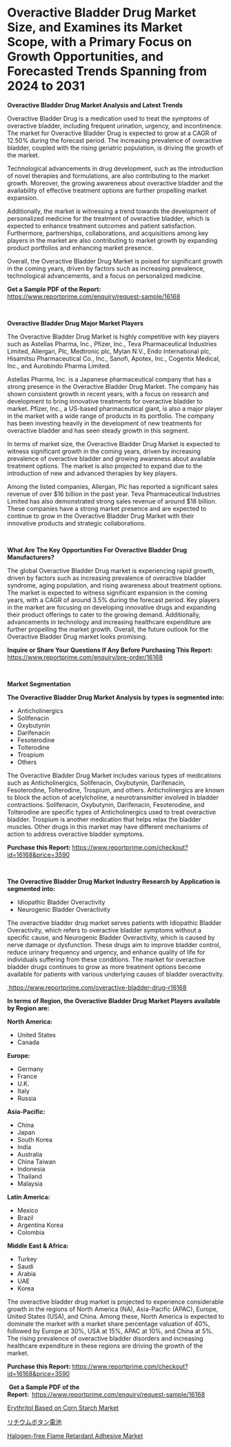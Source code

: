 <p><h1>Overactive Bladder Drug Market Size, and Examines its Market Scope, with a Primary Focus on Growth Opportunities, and Forecasted Trends Spanning from 2024 to 2031</h1></p><p><strong>Overactive Bladder Drug Market Analysis and Latest Trends</strong></p>
<p><p>Overactive Bladder Drug is a medication used to treat the symptoms of overactive bladder, including frequent urination, urgency, and incontinence. The market for Overactive Bladder Drug is expected to grow at a CAGR of 12.50% during the forecast period. The increasing prevalence of overactive bladder, coupled with the rising geriatric population, is driving the growth of the market.</p><p>Technological advancements in drug development, such as the introduction of novel therapies and formulations, are also contributing to the market growth. Moreover, the growing awareness about overactive bladder and the availability of effective treatment options are further propelling market expansion.</p><p>Additionally, the market is witnessing a trend towards the development of personalized medicine for the treatment of overactive bladder, which is expected to enhance treatment outcomes and patient satisfaction. Furthermore, partnerships, collaborations, and acquisitions among key players in the market are also contributing to market growth by expanding product portfolios and enhancing market presence.</p><p>Overall, the Overactive Bladder Drug Market is poised for significant growth in the coming years, driven by factors such as increasing prevalence, technological advancements, and a focus on personalized medicine.</p></p>
<p><strong>Get a Sample PDF of the Report:&nbsp;</strong> <a href="https://www.reportprime.com/enquiry/request-sample/16168">https://www.reportprime.com/enquiry/request-sample/16168</a></p>
<p>&nbsp;</p>
<p><strong>Overactive Bladder Drug Major Market Players</strong></p>
<p><p>The Overactive Bladder Drug Market is highly competitive with key players such as Astellas Pharma, Inc., Pfizer, Inc., Teva Pharmaceutical Industries Limited, Allergan, Plc, Medtronic plc, Mylan N.V., Endo International plc, Hisamitsu Pharmaceutical Co., Inc., Sanofi, Apotex, Inc., Cogentix Medical, Inc., and Aurobindo Pharma Limited.</p><p>Astellas Pharma, Inc. is a Japanese pharmaceutical company that has a strong presence in the Overactive Bladder Drug Market. The company has shown consistent growth in recent years, with a focus on research and development to bring innovative treatments for overactive bladder to market. Pfizer, Inc., a US-based pharmaceutical giant, is also a major player in the market with a wide range of products in its portfolio. The company has been investing heavily in the development of new treatments for overactive bladder and has seen steady growth in this segment.</p><p>In terms of market size, the Overactive Bladder Drug Market is expected to witness significant growth in the coming years, driven by increasing prevalence of overactive bladder and growing awareness about available treatment options. The market is also projected to expand due to the introduction of new and advanced therapies by key players.</p><p>Among the listed companies, Allergan, Plc has reported a significant sales revenue of over $16 billion in the past year. Teva Pharmaceutical Industries Limited has also demonstrated strong sales revenue of around $18 billion. These companies have a strong market presence and are expected to continue to grow in the Overactive Bladder Drug Market with their innovative products and strategic collaborations.</p></p>
<p>&nbsp;</p>
<p><strong>What Are The Key Opportunities For Overactive Bladder Drug Manufacturers?</strong></p>
<p><p>The global Overactive Bladder Drug market is experiencing rapid growth, driven by factors such as increasing prevalence of overactive bladder syndrome, aging population, and rising awareness about treatment options. The market is expected to witness significant expansion in the coming years, with a CAGR of around 3.5% during the forecast period. Key players in the market are focusing on developing innovative drugs and expanding their product offerings to cater to the growing demand. Additionally, advancements in technology and increasing healthcare expenditure are further propelling the market growth. Overall, the future outlook for the Overactive Bladder Drug market looks promising.</p></p>
<p><strong>Inquire or Share Your Questions If Any Before Purchasing This Report:</strong> <a href="https://www.reportprime.com/enquiry/pre-order/16168">https://www.reportprime.com/enquiry/pre-order/16168</a></p>
<p>&nbsp;</p>
<p><strong>Market Segmentation</strong></p>
<p><strong>The Overactive Bladder Drug Market Analysis by types is segmented into:</strong></p>
<p><ul><li>Anticholinergics</li><li>Solifenacin</li><li>Oxybutynin</li><li>Darifenacin</li><li>Fesoterodine</li><li>Tolterodine</li><li>Trospium</li><li>Others</li></ul></p>
<p><p>The Overactive Bladder Drug Market includes various types of medications such as Anticholinergics, Solifenacin, Oxybutynin, Darifenacin, Fesoterodine, Tolterodine, Trospium, and others. Anticholinergics are known to block the action of acetylcholine, a neurotransmitter involved in bladder contractions. Solifenacin, Oxybutynin, Darifenacin, Fesoterodine, and Tolterodine are specific types of Anticholinergics used to treat overactive bladder. Trospium is another medication that helps relax the bladder muscles. Other drugs in this market may have different mechanisms of action to address overactive bladder symptoms.</p></p>
<p><strong>Purchase this Report:&nbsp;</strong><a href="https://www.reportprime.com/checkout?id=16168&price=3590">https://www.reportprime.com/checkout?id=16168&price=3590</a></p>
<p>&nbsp;</p>
<p><strong>The Overactive Bladder Drug Market Industry Research by Application is segmented into:</strong></p>
<p><ul><li>Idiopathic Bladder Overactivity</li><li>Neurogenic Bladder Overactivity</li></ul></p>
<p><p>The overactive bladder drug market serves patients with Idiopathic Bladder Overactivity, which refers to overactive bladder symptoms without a specific cause, and Neurogenic Bladder Overactivity, which is caused by nerve damage or dysfunction. These drugs aim to improve bladder control, reduce urinary frequency and urgency, and enhance quality of life for individuals suffering from these conditions. The market for overactive bladder drugs continues to grow as more treatment options become available for patients with various underlying causes of bladder overactivity.</p></p>
<p><a href="https://www.reportprime.com/overactive-bladder-drug-r16168">&nbsp;https://www.reportprime.com/overactive-bladder-drug-r16168</a></p>
<p><strong>In terms of Region, the Overactive Bladder Drug Market Players available by Region are:</strong></p>
<p>
    <p> <strong> North America: </strong>
        <ul>
            <li>United States</li>
            <li>Canada</li>
        </ul>
        </p> 
    <p> <strong> Europe: </strong>
        <ul>
            <li>Germany</li>
            <li>France</li>
            <li>U.K.</li>
            <li>Italy</li>
            <li>Russia</li>
        </ul>
        </p> 
    <p> <strong> Asia-Pacific: </strong>
        <ul>
            <li>China</li>
            <li>Japan</li>
            <li>South Korea</li>
            <li>India</li>
            <li>Australia</li>
            <li>China Taiwan</li>
            <li>Indonesia</li>
            <li>Thailand</li>
            <li>Malaysia</li>
        </ul>
        </p> 
    <p> <strong> Latin America: </strong>
        <ul>
            <li>Mexico</li>
            <li>Brazil</li>
            <li>Argentina Korea</li>
            <li>Colombia</li>
        </ul>
        </p> 
    <p> <strong> Middle East & Africa: </strong>
        <ul>
            <li>Turkey</li>
            <li>Saudi</li>
            <li>Arabia</li>
            <li>UAE</li>
            <li>Korea</li>
        </ul>
    </p>
    </p>
<p><p>The overactive bladder drug market is projected to experience considerable growth in the regions of North America (NA), Asia-Pacific (APAC), Europe, United States (USA), and China. Among these, North America is expected to dominate the market with a market share percentage valuation of 40%, followed by Europe at 30%, USA at 15%, APAC at 10%, and China at 5%. The rising prevalence of overactive bladder disorders and increasing healthcare expenditure in these regions are driving the growth of the market.</p></p>
<p><strong>Purchase this Report: </strong><a href="https://www.reportprime.com/checkout?id=16168&price=3590">https://www.reportprime.com/checkout?id=16168&price=3590</a></p>
<p>&nbsp;<strong>Get a Sample PDF of the Report:&nbsp;&nbsp;</strong><a href="https://www.reportprime.com/enquiry/request-sample/16168">https://www.reportprime.com/enquiry/request-sample/16168</a></p>
<p><strong></strong></p>
<p><p><a href="https://www.linkedin.com/pulse/erythritol-based-corn-starch-market-size-reflecting-forecast-kicpc?trackingId=dDBxlIWZyGr3xT28XTzszA%3D%3D">Erythritol Based on Corn Starch Market</a></p><p><a href="https://github.com/mohamedbakry57/Market-Research-Report-List-3/blob/main/208745725910.md">リチウムボタン電池</a></p><p><a href="https://www.linkedin.com/pulse/halogen-free-flame-retardant-adhesive-market-furnish-information-dufuc?trackingId=dsfhWIYjBzrUmC0HUSjGrw%3D%3D">Halogen-free Flame Retardant Adhesive Market</a></p></p>